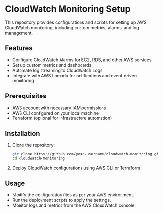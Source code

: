# CloudWatch Monitoring Setup

This repository provides configurations and scripts for setting up AWS CloudWatch monitoring, including custom metrics, alarms, and log management.

## Features
- Configure CloudWatch Alarms for EC2, RDS, and other AWS services
- Set up custom metrics and dashboards
- Automate log streaming to CloudWatch Logs
- Integrate with AWS Lambda for notifications and event-driven monitoring

## Prerequisites
- AWS account with necessary IAM permissions
- AWS CLI configured on your local machine
- Terraform (optional for infrastructure automation)

## Installation
1. Clone the repository:
   ```sh
   git clone https://github.com/your-username/cloudwatch-monitoring.git
   cd cloudwatch-monitoring
   ```
2. Deploy CloudWatch configurations using AWS CLI or Terraform.

## Usage
- Modify the configuration files as per your AWS environment.
- Run the deployment scripts to apply the settings.
- Monitor logs and metrics from the AWS CloudWatch console.
